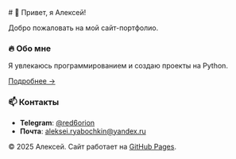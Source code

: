 <link rel="icon" href="favicon.ico" type="image/x-icon">
# 🚀 Привет, я Алексей!  

Добро пожаловать на мой сайт-портфолио.  

### 🔥 Обо мне  
Я увлекаюсь программированием и создаю проекты на Python.  

[Подробнее →](about.md)

### 📫 Контакты  
- **Telegram**: [@red6orion](https://t.me/red6orion)  
- **Почта**: [aleksei.ryabochkin@yandex.ru](mailto:aleksei.ryabochkin@yandex.ru)  

© 2025 Алексей. Сайт работает на [GitHub Pages](https://pages.github.com/).

